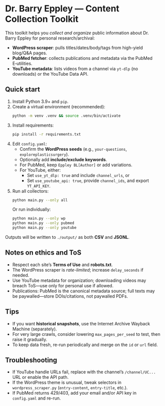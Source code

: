# Dr. Barry Eppley — Content Collection Toolkit

This toolkit helps you *collect and organize* public information about Dr. Barry Eppley for personal research/archival:

- **WordPress scraper**: pulls titles/dates/body/tags from high-yield blog/Q&A pages.
- **PubMed fetcher**: collects publications and metadata via the PubMed E‑utilities.
- **YouTube metadata**: lists videos from a channel via `yt-dlp` (no downloads) or the YouTube Data API.

## Quick start

1. Install Python 3.9+ and `pip`.
2. Create a virtual environment (recommended):
   ```bash
   python -m venv .venv && source .venv/bin/activate
   ```
3. Install requirements:
   ```bash
   pip install -r requirements.txt
   ```
4. Edit `config.yaml`:
   - Confirm the **WordPress seeds** (e.g., `your-questions`, `exploreplasticsurgery`).
   - Optionally add **include/exclude keywords**.
   - For PubMed, keep `Eppley BL[Author]` or add variations.
   - For YouTube, either:
     - Set `use_yt_dlp: true` and include `channel_urls`, or
     - Set `use_youtube_api: true`, provide `channel_ids`, and export `YT_API_KEY`.
5. Run all collectors:
   ```bash
   python main.py --only all
   ```
   Or run individually:
   ```bash
   python main.py --only wp
   python main.py --only pubmed
   python main.py --only youtube
   ```

Outputs will be written to `./output/` as both **CSV** and **JSONL**.

## Notes on ethics and ToS

- Respect each site’s **Terms of Use** and **robots.txt**.
- The WordPress scraper is *rate-limited*; increase `delay_seconds` if needed.
- Use YouTube metadata for organization; downloading videos may breach ToS—use only for personal use if allowed.
- Publications: PubMed is the canonical metadata source; full texts may be paywalled—store DOIs/citations, not paywalled PDFs.

## Tips

- If you want **historical snapshots**, use the Internet Archive Wayback Machine (separately).
- For very large crawls, consider lowering `max_pages_per_seed` to test, then raise it gradually.
- To keep data fresh, re-run periodically and merge on the `id` or `url` field.

## Troubleshooting

- If YouTube handle URLs fail, replace with the channel’s `/channel/UC...` URL or enable the API path.
- If the WordPress theme is unusual, tweak selectors in `wordpress_scraper.py` (`entry-content`, `entry-title`, etc.).
- If PubMed returns 429/403, add your email and/or API key in `config.yaml` and re-run.
